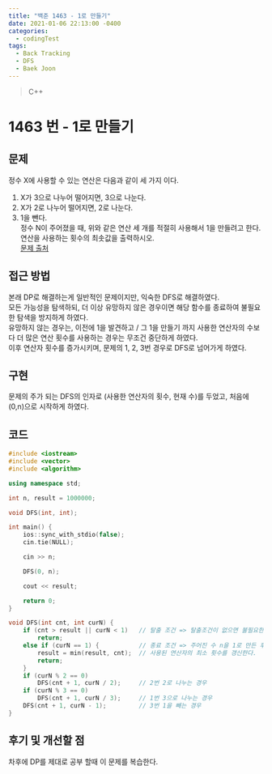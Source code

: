 ```yaml
---
title: "백준 1463 - 1로 만들기"
date: 2021-01-06 22:13:00 -0400
categories: 
  - codingTest
tags:
  - Back Tracking
  - DFS
  - Baek Joon
---
```


> C++

1463 번 - 1로 만들기
=============
 
## 문제
정수 X에 사용할 수 있는 연산은 다음과 같이 세 가지 이다.  
1. X가 3으로 나누어 떨어지면, 3으로 나눈다.
2. X가 2로 나누어 떨어지면, 2로 나눈다.
3. 1을 뺀다.  
정수 N이 주어졌을 때, 위와 같은 연산 세 개를 적절히 사용해서 1을 만들려고 한다. 연산을 사용하는 횟수의 최솟값을 출력하시오.  
[문제 출처](https://www.acmicpc.net/problem/1463)

## 접근 방법
본래 DP로 해결하는게 일반적인 문제이지만, 익숙한 DFS로 해결하였다.  
모든 가능성을 탐색하되, 더 이상 유망하지 않은 경우이면 해당 함수를 종료하여 불필요한 탐색을 방지하게 하였다.  
유망하지 않는 경우는, 이전에 1을 발견하고 / 그 1을 만들기 까지 사용한 연산자의 수보다 더 많은 연산 횟수를 사용하는 경우는 무조건 중단하게 하였다.  
이후 연산자 횟수를 증가시키며, 문제의 1, 2, 3번 경우로 DFS로 넘어가게 하였다.  

## 구현
문제의 주가 되는 DFS의 인자로 (사용한 연산자의 횟수, 현재 수)를 두었고, 처음에 (0,n)으로 시작하게 하였다.  

## 코드
```c++
#include <iostream>
#include <vector>
#include <algorithm>

using namespace std;

int n, result = 1000000;

void DFS(int, int);

int main() {
	ios::sync_with_stdio(false);
	cin.tie(NULL);

	cin >> n;

	DFS(0, n);

	cout << result;

	return 0;
}

void DFS(int cnt, int curN) {
	if (cnt > result || curN < 1)	// 탈출 조건 => 탈출조건이 없으면 불필요한 탐색을 하여 시간초과가 나온다.
		return;
	else if (curN == 1) {			// 종료 조건 => 주어진 수 n을 1로 만든 후 
		result = min(result, cnt);	// 사용된 연산자의 최소 횟수를 갱신한다.
		return;
	}
	if (curN % 2 == 0)
		DFS(cnt + 1, curN / 2);		// 2번 2로 나누는 경우
	if (curN % 3 == 0)
		DFS(cnt + 1, curN / 3);		// 1번 3으로 나누는 경우
	DFS(cnt + 1, curN - 1);			// 3번 1을 빼는 경우
}
```
## 후기 및 개선할 점
차후에 DP를 제대로 공부 할때 이 문제를 복습한다.  